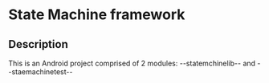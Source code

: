 # State Machine framework
## Description
This is an Android project comprised of 2 modules: --statemchinelib-- and --staemachinetest-- 
